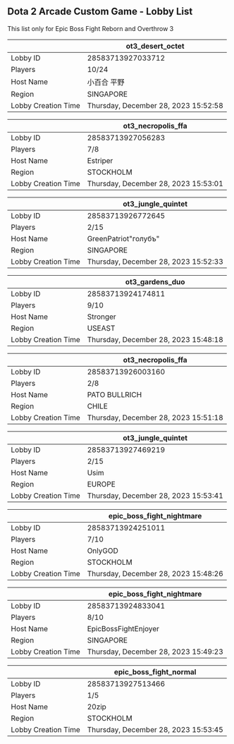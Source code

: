 ## Dota 2 Arcade Custom Game - Lobby List

This list only for Epic Boss Fight Reborn and Overthrow 3

|  | ot3_desert_octet |
| ------ | ------ |
| Lobby ID | 28583713927033712 |
| Players | 10/24 |
| Host Name | 小百合 平野 |
| Region | SINGAPORE |
| Lobby Creation Time | Thursday, December 28, 2023 15:52:58 |


|  | ot3_necropolis_ffa |
| ------ | ------ |
| Lobby ID | 28583713927056283 |
| Players | 7/8 |
| Host Name | Estriper |
| Region | STOCKHOLM |
| Lobby Creation Time | Thursday, December 28, 2023 15:53:01 |


|  | ot3_jungle_quintet |
| ------ | ------ |
| Lobby ID | 28583713926772645 |
| Players | 2/15 |
| Host Name | GreenPatriot"голубъ" |
| Region | SINGAPORE |
| Lobby Creation Time | Thursday, December 28, 2023 15:52:33 |


|  | ot3_gardens_duo |
| ------ | ------ |
| Lobby ID | 28583713924174811 |
| Players | 9/10 |
| Host Name | Stronger |
| Region | USEAST |
| Lobby Creation Time | Thursday, December 28, 2023 15:48:18 |


|  | ot3_necropolis_ffa |
| ------ | ------ |
| Lobby ID | 28583713926003160 |
| Players | 2/8 |
| Host Name | PATO BULLRICH |
| Region | CHILE |
| Lobby Creation Time | Thursday, December 28, 2023 15:51:18 |


|  | ot3_jungle_quintet |
| ------ | ------ |
| Lobby ID | 28583713927469219 |
| Players | 2/15 |
| Host Name | Usim |
| Region | EUROPE |
| Lobby Creation Time | Thursday, December 28, 2023 15:53:41 |


|  | epic_boss_fight_nightmare |
| ------ | ------ |
| Lobby ID | 28583713924251011 |
| Players | 7/10 |
| Host Name | OnlyGOD |
| Region | STOCKHOLM |
| Lobby Creation Time | Thursday, December 28, 2023 15:48:26 |


|  | epic_boss_fight_nightmare |
| ------ | ------ |
| Lobby ID | 28583713924833041 |
| Players | 8/10 |
| Host Name | EpicBossFightEnjoyer |
| Region | SINGAPORE |
| Lobby Creation Time | Thursday, December 28, 2023 15:49:23 |


|  | epic_boss_fight_normal |
| ------ | ------ |
| Lobby ID | 28583713927513466 |
| Players | 1/5 |
| Host Name | 20zip |
| Region | STOCKHOLM |
| Lobby Creation Time | Thursday, December 28, 2023 15:53:45 |


